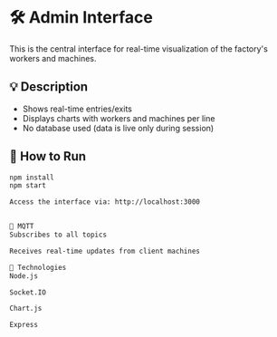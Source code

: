 
# 🛠️ Admin Interface

This is the central interface for real-time visualization of the factory's workers and machines.

## 💡 Description

- Shows real-time entries/exits
- Displays charts with workers and machines per line
- No database used (data is live only during session)

## 🚀 How to Run

```bash
npm install
npm start

Access the interface via: http://localhost:3000


📡 MQTT
Subscribes to all topics

Receives real-time updates from client machines

🧩 Technologies
Node.js

Socket.IO

Chart.js

Express
